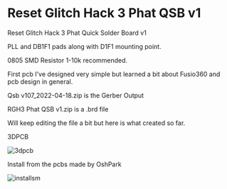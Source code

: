 # Reset Glitch Hack 3 Phat QSB v1
Reset Glitch Hack 3 Phat Quick Solder Board v1

PLL and DB1F1 pads along with D1F1 mounting point.

0805 SMD Resistor 1-10k recommended.

First pcb I've designed very simple but learned a bit about Fusio360 and pcb design in general.

Qsb v107_2022-04-18.zip is the Gerber Output

RGH3 Phat QSB v1.zip is a .brd file

Will keep editing the file a bit but here is what created so far.

3DPCB

![3dpcb](https://user-images.githubusercontent.com/22463607/163844764-8bdf34c5-ff8a-4ac8-af40-47a54cc6ec0e.png)

Install from the pcbs made by OshPark

![installsm](https://user-images.githubusercontent.com/22463607/163845301-da679a6a-ecb1-4f83-aa90-cecc3793df3e.jpg)
